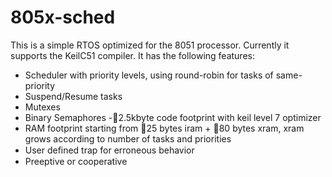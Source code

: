 805x-sched
==========

This is a simple RTOS optimized for the 8051 processor. Currently it supports the
KeilC51 compiler. It has the following features:

  - Scheduler with priority levels, using round-robin for tasks of same-priority
  - Suspend/Resume tasks
  - Mutexes
  - Binary Semaphores
  -2.5kbyte code footprint with keil level 7 optimizer
  - RAM footprint starting from 25 bytes iram + 80 bytes xram, xram grows
according to number of tasks and priorities
  - User deﬁned trap for erroneous behavior
  - Preeptive or cooperative
